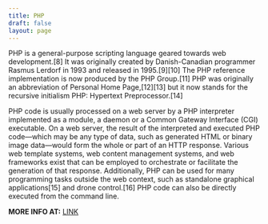 ```yaml
---
title: PHP
draft: false
layout: page
---
```

PHP is a general-purpose scripting language geared towards web development.[8] It was originally created by Danish-Canadian programmer Rasmus Lerdorf in 1993 and released in 1995.[9][10] The PHP reference implementation is now produced by the PHP Group.[11] PHP was originally an abbreviation of Personal Home Page,[12][13] but it now stands for the recursive initialism PHP: Hypertext Preprocessor.[14]

PHP code is usually processed on a web server by a PHP interpreter implemented as a module, a daemon or a Common Gateway Interface (CGI) executable. On a web server, the result of the interpreted and executed PHP code—which may be any type of data, such as generated HTML or binary image data—would form the whole or part of an HTTP response. Various web template systems, web content management systems, and web frameworks exist that can be employed to orchestrate or facilitate the generation of that response. Additionally, PHP can be used for many programming tasks outside the web context, such as standalone graphical applications[15] and drone control.[16] PHP code can also be directly executed from the command line.


**MORE INFO AT:** [LINK](https://en.wikipedia.org/wiki/PHP)
